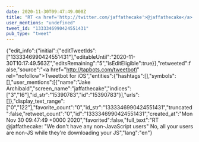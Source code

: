 ```yaml
---
date: 2020-11-30T09:47:49.000Z
title: "RT <a href='http://twitter.com/jaffathecake'>@jaffathecake</a>: We don't have any non-JavaScript users No, all your users are non-JS while they're downloading your JS″"
user_mentions: "undefined"
tweet_id: "1333346990424551431"
pub_type: "tweet"
---
```

{"edit_info":{"initial":{"editTweetIds":["1333346990424551431"],"editableUntil":"2020-11-30T10:17:49.563Z","editsRemaining":"5","isEditEligible":true}},"retweeted":false,"source":"<a href=\"http://tapbots.com/tweetbot\" rel=\"nofollow\">Tweetbot for iΟS</a>","entities":{"hashtags":[],"symbols":[],"user_mentions":[{"name":"Jake Archibald","screen_name":"jaffathecake","indices":["3","16"],"id_str":"15390783","id":"15390783"}],"urls":[]},"display_text_range":["0","122"],"favorite_count":"0","id_str":"1333346990424551431","truncated":false,"retweet_count":"0","id":"1333346990424551431","created_at":"Mon Nov 30 09:47:49 +0000 2020","favorited":false,"full_text":"RT @jaffathecake: \"We don't have any non-JavaScript users\" No, all your users are non-JS while they're downloading your JS","lang":"en"}
